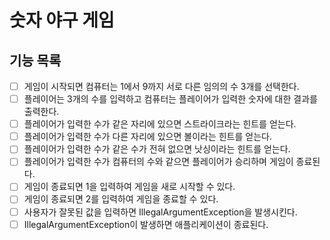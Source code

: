 # 숫자 야구 게임
## 기능 목록
- [ ] 게임이 시작되면 컴퓨터는 1에서 9까지 서로 다른 임의의 수 3개를 선택한다.
- [ ] 플레이어는 3개의 수를 입력하고 컴퓨터는 플레이어가 입력한 숫자에 대한 결과를 출력한다.
- [ ] 플레이어가 입력한 수가 같은 자리에 있으면 스트라이크라는 힌트를 얻는다.
- [ ] 플레이어가 입력한 수가 다른 자리에 있으면 볼이라는 힌트를 얻는다.
- [ ] 플레이어가 입력한 수가 같은 수가 전혀 없으면 낫싱이라는 힌트를 얻는다.
- [ ] 플레이어가 입력한 수가 컴퓨터의 수와 같으면 플레이어가 승리하며 게임이 종료된다.
- [ ] 게임이 종료되면 1을 입력하여 게임을 새로 시작할 수 있다.
- [ ] 게임이 종료되면 2를 입력하여 게임을 종료할 수 있다.
- [ ] 사용자가 잘못된 값을 입력하면 IllegalArgumentException을 발생시킨다.
- [ ] IllegalArgumentException이 발생하면 애플리케이션이 종료된다.
